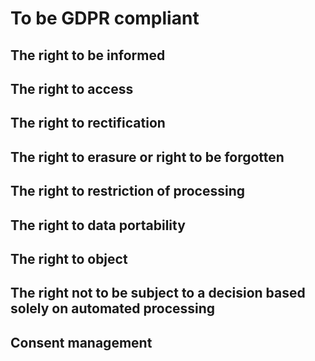 # To be GDPR compliant

## The right to be informed

## The right to access

## The right to rectification

## The right to erasure or right to be forgotten

## The right to restriction of processing

## The right to data portability

## The right to object

## The right not to be subject to a decision based solely on automated processing

## Consent management